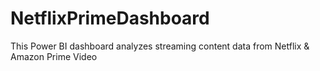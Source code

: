 # NetflixPrimeDashboard
This Power BI dashboard analyzes streaming content data from Netflix &amp; Amazon Prime Video
